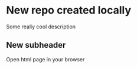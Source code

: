 # New repo created locally

Some really cool description

## New subheader

Open html page in your browser